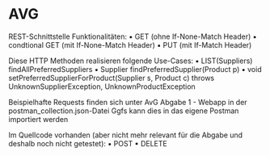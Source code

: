 # AVG

REST-Schnittstelle Funktionalitäten:
▪ GET (ohne If-None-Match Header)
▪ condtional GET (mit If-None-Match Header)
▪ PUT (mit If-Match Header)

Diese HTTP Methoden realisieren folgende Use-Cases:
▪ LIST(Suppliers) findAllPreferredSuppliers
▪ Supplier findPreferredSupplier(Product p)
▪ void setPreferredSupplierForProduct(Supplier s, Product c)
  throws UnknownSupplierException, UnknownProductException
  
Beispielhafte Requests finden sich unter AvG Abgabe 1 - Webapp in der postman_collection.json-Datei
Ggfs kann dies in das eigene Postman importiert werden

Im Quellcode vorhanden (aber nicht mehr relevant für die Abgabe und deshalb noch nicht getestet): 
▪ POST
▪ DELETE
